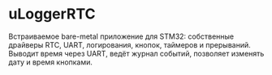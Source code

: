 # uLoggerRTC
Встраиваемое bare-metal приложение для STM32: собственные драйверы RTC, UART, логирования, кнопок, таймеров и прерываний. Выводит время через UART, ведёт журнал событий, позволяет изменять дату и время кнопками.
